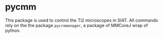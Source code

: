 # pycmm

This package is used to control the Ti2 microscopes in SIAT. All commands rely on the the package `pycromanager`, a package of MMCoreJ wrap of python.

